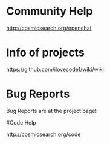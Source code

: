 # Community Help

http://cosmicsearch.org/openchat

# Info of projects

https://github.com/ilovecode1/wiki/wiki

# Bug Reports

Bug Reports are at the project page!

#Code Help

http://cosmicsearch.org/code
